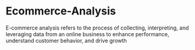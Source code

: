 # Ecommerce-Analysis
E-commerce analysis refers to the process of collecting, interpreting, and leveraging data from an online business to enhance performance, understand customer behavior, and drive growth
